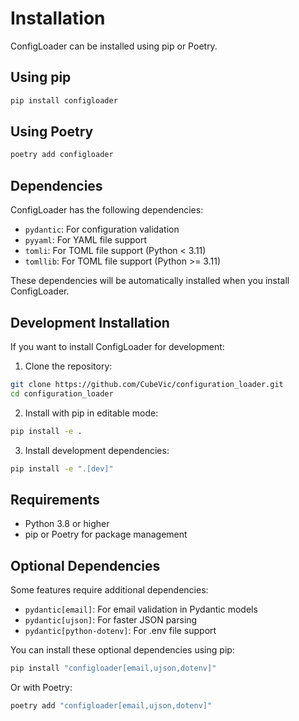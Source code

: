 # Installation

ConfigLoader can be installed using pip or Poetry.

## Using pip

```bash
pip install configloader
```

## Using Poetry

```bash
poetry add configloader
```

## Dependencies

ConfigLoader has the following dependencies:

- `pydantic`: For configuration validation
- `pyyaml`: For YAML file support
- `tomli`: For TOML file support (Python < 3.11)
- `tomllib`: For TOML file support (Python >= 3.11)

These dependencies will be automatically installed when you install ConfigLoader.

## Development Installation

If you want to install ConfigLoader for development:

1. Clone the repository:

```bash
git clone https://github.com/CubeVic/configuration_loader.git
cd configuration_loader
```

2. Install with pip in editable mode:

```bash
pip install -e .
```

3. Install development dependencies:

```bash
pip install -e ".[dev]"
```

## Requirements

- Python 3.8 or higher
- pip or Poetry for package management

## Optional Dependencies

Some features require additional dependencies:

- `pydantic[email]`: For email validation in Pydantic models
- `pydantic[ujson]`: For faster JSON parsing
- `pydantic[python-dotenv]`: For .env file support

You can install these optional dependencies using pip:

```bash
pip install "configloader[email,ujson,dotenv]"
```

Or with Poetry:

```bash
poetry add "configloader[email,ujson,dotenv]"
```
